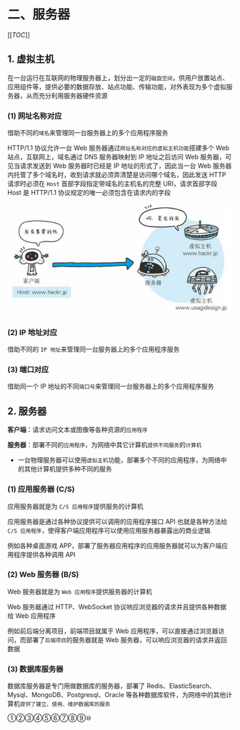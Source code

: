 # 二、服务器

[[_TOC_]]

## 1. 虚拟主机

在一台运行在互联网的物理服务器上，划分出一定的`磁盘空间`，供用户放置站点、应用组件等，提供必要的数据存放、站点功能、传输功能，对外表现为多个虚拟服务器，从而充分利用服务器硬件资源

### (1) 网址名称对应

借助不同的`域名`来管理同一台服务器上的多个应用程序服务

HTTP/1.1 协议允许一台 Web 服务器通过`网址名称对应的虚拟主机功能`搭建多个 Web 站点，互联网上，域名通过 DNS 服务器映射到 IP 地址之后访问 Web 服务器，可见当请求发送到 Web 服务器时已经是 IP 地址的形式了，因此当一台 Web 服务器内托管了多个域名时，收到请求就必须弄清楚是访问哪个域名，因此发送 HTTP 请求时必须在 `Host` 首部字段指定带域名的主机名的完整 URI，请求首部字段 Host 是 HTTP/1.1 协议规定的唯一必须包含在请求内的字段

![Host](../../../images/计算机网络/HTTP协议/HTTP报文首部字段/Host.png)

### (2) IP 地址对应

借助不同的 `IP 地址`来管理同一台服务器上的多个应用程序服务

### (3) 端口对应

借助同一个 IP 地址的不同`端口号`来管理同一台服务器上的多个应用程序服务

## 2. 服务器

**客户端**：请求访问文本或图像等各种资源的`应用程序`

**服务器**：部署不同的`应用程序`，为网络中其它计算机`提供不同服务`的`计算机`

* 一台物理服务器可以使用`虚拟主机`功能，部署多个不同的应用程序，为网络中的其他计算机提供多种不同的服务

### (1) 应用服务器 (C/S)

应用服务器就是为 `C/S 应用程序`提供服务的计算机

应用服务器是通过各种协议提供可以调用的应用程序接口 API 也就是各种方法给`C/S 应用程序`，使得客户端应用程序可以使用应用服务器暴露出的商业逻辑

例如各种桌面游戏 APP，部署了服务器应用程序的应用服务器就可以为客户端应用程序提供各种调用 API

### (2) Web 服务器 (B/S)

Web 服务器就是为 `Web 应用程序`提供服务器的计算机

Web 服务器通过 HTTP、WebSocket 协议响应浏览器的请求并且提供各种数据给 Web 应用程序

例如前后端分离项目，前端项目就属于 Web 应用程序，可以直接通过浏览器访问，而部署了`后端项目`的服务器就是 Web 服务器，可以响应浏览器的请求并返回数据

### (3) 数据库服务器

数据库服务器是专门用做数据库的服务器，部署了 Redis、ElasticSearch、Mysql、MongoDB、Postgresql、Oracle 等各种数据库软件，为网络中的其他计算机`提供了建立、使用、维护数据库的服务`

①②③④⑤⑥⑦⑧⑨⑩
